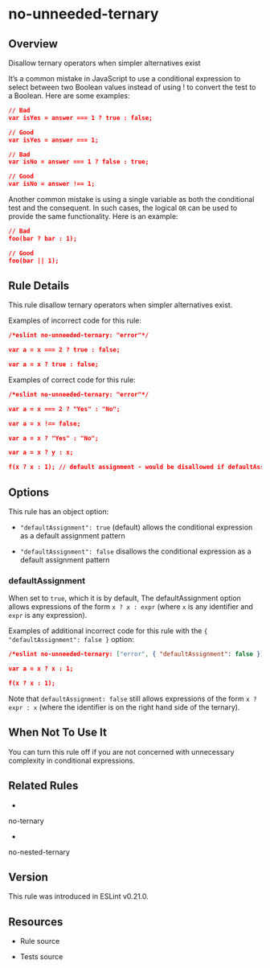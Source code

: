 

# no-unneeded-ternary
## Overview

Disallow ternary operators when simpler alternatives exist

It’s a common mistake in JavaScript to use a conditional expression to select between two Boolean values instead of using ! to convert the test to a Boolean.
Here are some examples:


```json
// Bad
var isYes = answer === 1 ? true : false;

// Good
var isYes = answer === 1;

// Bad
var isNo = answer === 1 ? false : true;

// Good
var isNo = answer !== 1;
```

Another common mistake is using a single variable as both the conditional test and the consequent. In such cases, the logical `OR` can be used to provide the same functionality.
Here is an example:


```json
// Bad
foo(bar ? bar : 1);

// Good
foo(bar || 1);
```

## Rule Details

This rule disallow ternary operators when simpler alternatives exist.

Examples of incorrect code for this rule:


```json
/*eslint no-unneeded-ternary: "error"*/

var a = x === 2 ? true : false;

var a = x ? true : false;
```

Examples of correct code for this rule:


```json
/*eslint no-unneeded-ternary: "error"*/

var a = x === 2 ? "Yes" : "No";

var a = x !== false;

var a = x ? "Yes" : "No";

var a = x ? y : x;

f(x ? x : 1); // default assignment - would be disallowed if defaultAssignment option set to false. See option details below.
```

## Options

This rule has an object option:


- `"defaultAssignment": true` (default) allows the conditional expression as a default assignment pattern

- `"defaultAssignment": false` disallows the conditional expression as a default assignment pattern

### defaultAssignment

When set to `true`, which it is by default, The defaultAssignment option allows expressions of the form `x ? x : expr` (where `x` is any identifier and `expr` is any expression).

Examples of additional incorrect code for this rule with the `{ "defaultAssignment": false }` option:


```json
/*eslint no-unneeded-ternary: ["error", { "defaultAssignment": false }]*/

var a = x ? x : 1;

f(x ? x : 1);
```

Note that `defaultAssignment: false` still allows expressions of the form `x ? expr : x` (where the identifier is on the right hand side of the ternary).

## When Not To Use It

You can turn this rule off if you are not concerned with unnecessary complexity in conditional expressions.

## Related Rules


- 
no-ternary 

- 
no-nested-ternary 

## Version

This rule was introduced in ESLint v0.21.0.

## Resources


- Rule source 

- Tests source 

